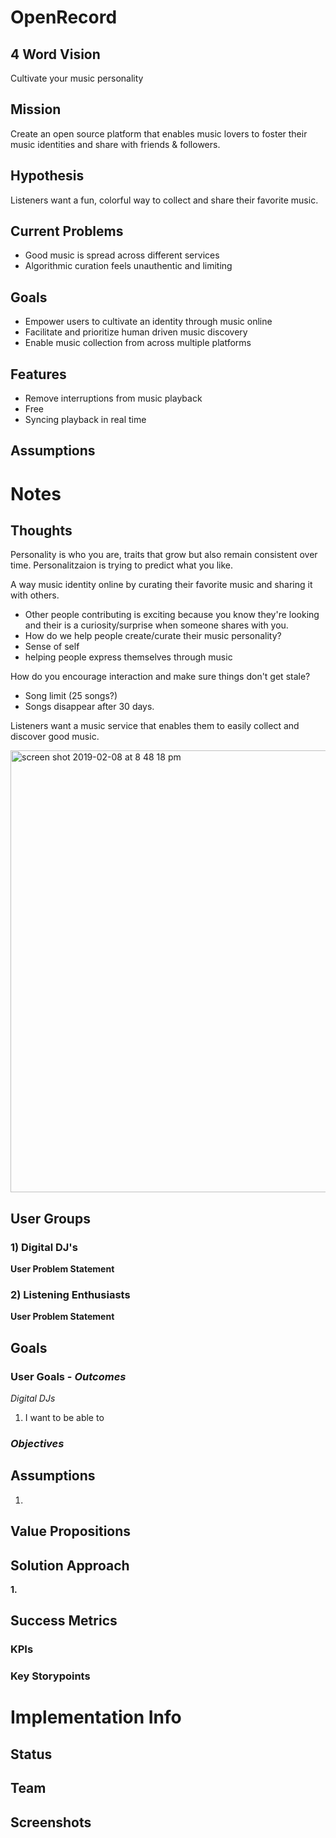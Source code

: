 # OpenRecord

## 4 Word Vision
Cultivate your music personality

## Mission
Create an open source platform that enables music lovers to foster their music identities and share with friends & followers.

## Hypothesis
Listeners want a fun, colorful way to collect and share their favorite music. 

## Current Problems
- Good music is spread across different services
- Algorithmic curation feels unauthentic and limiting

## Goals 
- Empower users to cultivate an identity through music online
- Facilitate and prioritize human driven music discovery
- Enable music collection from across multiple platforms


## Features
- Remove interruptions from music playback
- Free
- Syncing playback in real time

## Assumptions

# Notes
## Thoughts
Personality is who you are, traits that grow but also remain consistent over time.
Personalitzaion is trying to predict what you like.

A way music identity online by curating their favorite music and sharing it with others.

- Other people contributing is exciting because you know they're looking and their is a curiosity/surprise when someone shares with you.
- How do we help people create/curate their music personality?
- Sense of self
- helping people express themselves through music

How do you encourage interaction and make sure things don't get stale?
- Song limit (25 songs?)
- Songs disappear after 30 days.

Listeners want a music service that enables them to easily collect and discover good music.

<img width="707" alt="screen shot 2019-02-08 at 8 48 18 pm" src="https://user-images.githubusercontent.com/7230519/52514791-ee2c6180-2be2-11e9-9e34-a7b81b7088db.png">



## User Groups
### 1) Digital DJ's

**User Problem Statement**


### 2) Listening Enthusiasts

**User Problem Statement**


## Goals
### User Goals - *Outcomes*
_Digital DJs_
1. I want to be able to 


### *Objectives*


## Assumptions
1. 

## Value Propositions


## Solution Approach
**1.**




## Success Metrics
### KPIs
### Key Storypoints



# Implementation Info
## Status



## Team

 
## Screenshots


